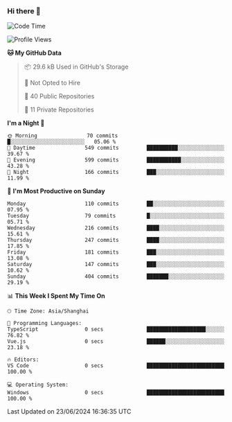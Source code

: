 ### Hi there 👋

<!--
**robinWongM/robinWongM** is a ✨ _special_ ✨ repository because its `README.md` (this file) appears on your GitHub profile.

Here are some ideas to get you started:

- 🔭 I’m currently working on ...
- 🌱 I’m currently learning ...
- 👯 I’m looking to collaborate on ...
- 🤔 I’m looking for help with ...
- 💬 Ask me about ...
- 📫 How to reach me: ...
- 😄 Pronouns: ...
- ⚡ Fun fact: ...
-->

<!--START_SECTION:waka-->
![Code Time](http://img.shields.io/badge/Code%20Time-252%20hrs%201%20min-blue)

![Profile Views](http://img.shields.io/badge/Profile%20Views-0-blue)

**🐱 My GitHub Data** 

> 📦 29.6 kB Used in GitHub's Storage 
 > 
> 🚫 Not Opted to Hire
 > 
> 📜 40 Public Repositories 
 > 
> 🔑 11 Private Repositories 
 > 
**I'm a Night 🦉** 

```text
🌞 Morning                70 commits          █░░░░░░░░░░░░░░░░░░░░░░░░   05.06 % 
🌆 Daytime                549 commits         ██████████░░░░░░░░░░░░░░░   39.67 % 
🌃 Evening                599 commits         ███████████░░░░░░░░░░░░░░   43.28 % 
🌙 Night                  166 commits         ███░░░░░░░░░░░░░░░░░░░░░░   11.99 % 
```
📅 **I'm Most Productive on Sunday** 

```text
Monday                   110 commits         ██░░░░░░░░░░░░░░░░░░░░░░░   07.95 % 
Tuesday                  79 commits          █░░░░░░░░░░░░░░░░░░░░░░░░   05.71 % 
Wednesday                216 commits         ████░░░░░░░░░░░░░░░░░░░░░   15.61 % 
Thursday                 247 commits         ████░░░░░░░░░░░░░░░░░░░░░   17.85 % 
Friday                   181 commits         ███░░░░░░░░░░░░░░░░░░░░░░   13.08 % 
Saturday                 147 commits         ███░░░░░░░░░░░░░░░░░░░░░░   10.62 % 
Sunday                   404 commits         ███████░░░░░░░░░░░░░░░░░░   29.19 % 
```


📊 **This Week I Spent My Time On** 

```text
🕑︎ Time Zone: Asia/Shanghai

💬 Programming Languages: 
TypeScript               0 secs              ███████████████████░░░░░░   76.82 % 
Vue.js                   0 secs              ██████░░░░░░░░░░░░░░░░░░░   23.18 % 

🔥 Editors: 
VS Code                  0 secs              █████████████████████████   100.00 % 

💻 Operating System: 
Windows                  0 secs              █████████████████████████   100.00 % 
```


 Last Updated on 23/06/2024 16:36:35 UTC
<!--END_SECTION:waka-->
